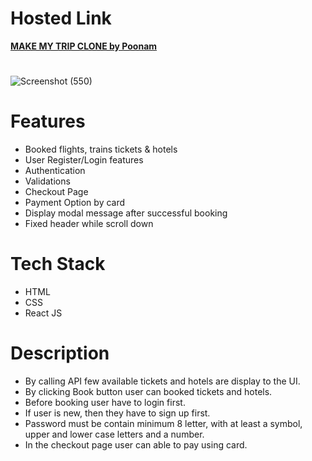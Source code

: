<h1>Hosted Link</h1>
<a href='/' target='_blank'><strong>MAKE MY TRIP CLONE by Poonam</strong></a>
<h1></h1>

![Screenshot (550)](https://user-images.githubusercontent.com/121128467/226998521-9df8c261-f74f-400c-834e-aa85a468a137.png)

<h1></h1>

<h1>Features</h1>
<ul>
    <li>Booked flights, trains tickets & hotels</li>
    <li>User Register/Login features</li>
    <li>Authentication</li>
    <li>Validations</li>
    <li>Checkout Page</li>
    <li>Payment Option by card</li>
    <li>Display modal message after successful booking</li>
    <li>Fixed header while scroll down</li>
</ul>

<h1>Tech Stack</h1>
<ul>
    <li>HTML</li>
    <li>CSS</li>
    <li>React JS</li>
</ul>

<h1>Description</h1>
<ul>
    <li>By calling API few available tickets and hotels are display to the UI.</li>
    <li>By clicking Book button user can booked tickets and hotels.</li>
    <li>Before booking user have to login first.</li>
    <li>If user is new, then they have to sign up first.</li>
    <li>Password must be contain minimum 8 letter, with at least a symbol, upper and lower case letters and a number.</li>
    <li>In the checkout page user can able to pay using card.</li>
</ul>
